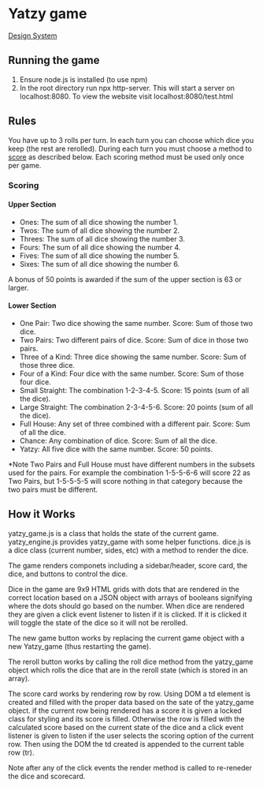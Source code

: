 # Yatzy game
[Design System](docs/design_system.md)

## Running the game
1. Ensure node.js is installed (to use npm)
2. In the root directory run npx http-server. This will start a server on localhost:8080.
   To view the website visit localhost:8080/test.html

## Rules
You have up to 3 rolls per turn. In each turn you can choose which dice you keep (the rest are rerolled).
During each turn you must choose a method to [score](#Scoring) as described below. Each scoring method must be used only once per game.
### Scoring
#### Upper Section
- Ones: The sum of all dice showing the number 1.
- Twos: The sum of all dice showing the number 2.
- Threes: The sum of all dice showing the number 3.
- Fours: The sum of all dice showing the number 4.
- Fives: The sum of all dice showing the number 5.
- Sixes: The sum of all dice showing the number 6.

A bonus of 50 points is awarded if the sum of the upper section is 63 or larger. 

#### Lower Section
- One Pair: Two dice showing the same number. Score: Sum of those two dice.
- Two Pairs: Two different pairs of dice. Score: Sum of dice in those two pairs.
- Three of a Kind: Three dice showing the same number. Score: Sum of those three dice.
- Four of a Kind: Four dice with the same number. Score: Sum of those four dice.
- Small Straight: The combination 1-2-3-4-5. Score: 15 points (sum of all the dice).
- Large Straight: The combination 2-3-4-5-6. Score: 20 points (sum of all the dice).
- Full House: Any set of three combined with a different pair. Score: Sum of all the dice.
- Chance: Any combination of dice. Score: Sum of all the dice.
- Yatzy: All five dice with the same number. Score: 50 points.

*Note Two Pairs and Full House must have different numbers in the subsets used for the pairs. For example the combination 1-5-5-6-6 will score 22 as Two Pairs, but 1-5-5-5-5 will score nothing in that category because the two pairs must be different.

## How it Works
yatzy_game.js is a class that holds the state of the current game.
yatzy_engine.js provides yatzy_game with some helper functions.
dice.js is a dice class (current number, sides, etc) with a method to render the dice.

The game renders componets including a sidebar/header, score card, the dice, and buttons to control the dice.

Dice in the game are 9x9 HTML grids with dots that are rendered in the correct location based on a JSON object with arrays of booleans signifying where the dots should go based on the number. 
When dice are rendered they are given a click event listener to listen if it is clicked. If it is clicked it will toggle the state of the dice so it will not be rerolled.

The new game button works by replacing the current game object with a new Yatzy_game (thus restarting the game).

The reroll button works by calling the roll dice method from the yatzy_game object which rolls the dice that are in the reroll state (which is stored in an array).

The score card works by rendering row by row. 
Using DOM a td element is created and filled with the proper data based on the sate of the yatzy_game object. if the current row being rendered has a score it is given a locked class for styling and its score is filled. Otherwise the row is filled with the calculated score based on the current state of the dice and a click event listener is given to listen if the user selects the scoring option of the current row. Then using the DOM the td created is appended to the current table row (tr).

Note after any of the click events the render method is called to re-reneder the dice and scorecard. 